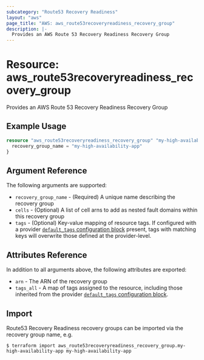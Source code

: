 ```yaml
---
subcategory: "Route53 Recovery Readiness"
layout: "aws"
page_title: "AWS: aws_route53recoveryreadiness_recovery_group"
description: |-
  Provides an AWS Route 53 Recovery Readiness Recovery Group
---
```


# Resource: aws_route53recoveryreadiness_recovery_group

Provides an AWS Route 53 Recovery Readiness Recovery Group

## Example Usage

```terraform
resource "aws_route53recoveryreadiness_recovery_group" "my-high-availability-app" {
  recovery_group_name = "my-high-availability-app"
}
```

## Argument Reference

The following arguments are supported:

* `recovery_group_name` - (Required) A unique name describing the recovery group
* `cells` - (Optional) A list of cell arns to add as nested fault domains within this recovery group
* `tags` - (Optional) Key-value mapping of resource tags. If configured with a provider [`default_tags` configuration block](/docs/providers/aws/index.html#default_tags-configuration-block) present, tags with matching keys will overwrite those defined at the provider-level.

## Attributes Reference

In addition to all arguments above, the following attributes are exported:

* `arn` - The ARN of the recovery group
* `tags_all` - A map of tags assigned to the resource, including those inherited from the provider [`default_tags` configuration block](/docs/providers/aws/index.html#default_tags-configuration-block).

## Import

Route53 Recovery Readiness recovery groups can be imported via the recovery group name, e.g.

```
$ terraform import aws_route53recoveryreadiness_recovery_group.my-high-availability-app my-high-availability-app
```
